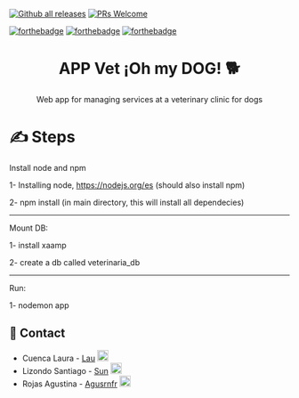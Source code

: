 [![Github all releases](https://img.shields.io/github/downloads/Naereen/StrapDown.js/total.svg)](https://github.com/agusrnfr/ING-2/releases)
[![PRs Welcome](https://img.shields.io/badge/PRs-welcome-brightgreen.svg?style=flat-square)](https://github.com/agusrnfr/ING-2/pulls)

[![forthebadge](https://forthebadge.com/images/badges/0-percent-optimized.svg)](https://forthebadge.com)
[![forthebadge](https://forthebadge.com/images/badges/60-percent-of-the-time-works-every-time.svg)](https://forthebadge.com)
[![forthebadge](https://forthebadge.com/images/badges/uses-js.svg)](https://forthebadge.com)

<div align="center">
  <h1>APP Vet ¡Oh my DOG! 🐕</h1>
  <p>
    Web app for managing services at a veterinary clinic for dogs
  </p>
</div>

# ✍️ Steps

Install node and npm

1- Installing node,  https://nodejs.org/es (should also install npm)

2- npm install  (in main directory, this will install all dependecies)

___________________

Mount DB:

1- install xaamp

2- create a db called veterinaria_db

___________________

Run:

1- nodemon app


## :handshake: Contact

- Cuenca Laura - [Lau](https://github.com/LauraCuenca) [<img src="https://img.icons8.com/material-two-tone/452/github.png" alt="GitHub" width="20" height="20"/>](https://github.com/LauraCuenca)
- Lizondo Santiago - [Sun](https://github.com/Tilk1) [<img src="https://img.icons8.com/material-two-tone/452/github.png" alt="GitHub" width="20" height="20"/>](https://github.com/Tilk1)
- Rojas Agustina - [Agusrnfr](https://github.com/agusrnfr) [<img src="https://img.icons8.com/material-two-tone/452/github.png" alt="GitHub" width="20" height="20"/>](https://github.com/agusrnfr)

